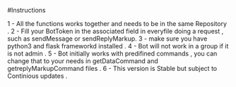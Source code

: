#Instructions

1 - All the functions works together and needs to be in the same Repository . 
2 - Fill your BotToken in the associated field in everyfile doing a request , such as sendMessage or sendReplyMarkup. 
3 - make sure you have python3 and flask frameworkd installed .
4 - Bot will not work in a group if it is not admin .
5 - Bot initially works with predifined commands , you can change that to your needs in getDataCommand and getreplyMarkupCommand files . 
6 - This version is Stable but  subject to Continious updates . 

